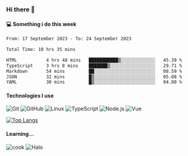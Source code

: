 ### Hi there 👋

#### 💻 Something i do this week

<!--START_SECTION:waka-->

```txt
From: 17 September 2023 - To: 24 September 2023

Total Time: 10 hrs 35 mins

HTML           4 hrs 48 mins   ███████████▒░░░░░░░░░░░░░   45.39 %
TypeScript     3 hrs 8 mins    ███████▒░░░░░░░░░░░░░░░░░   29.71 %
Markdown       54 mins         ██░░░░░░░░░░░░░░░░░░░░░░░   08.59 %
JSON           32 mins         █▒░░░░░░░░░░░░░░░░░░░░░░░   05.08 %
YAML           30 mins         █▒░░░░░░░░░░░░░░░░░░░░░░░   04.80 %
```

<!--END_SECTION:waka-->


#### Technologies I use
![Git](https://img.shields.io/badge/-Git-222222?style=flat&logo=git&logoColor=F05032)
![GitHub](https://img.shields.io/badge/-GitHub-181717?style=flat&logo=github)
![Linux](https://img.shields.io/badge/-Linux-222222?style=flat&logo=linux&logoColor=FCC624)
![TypeScript](https://img.shields.io/badge/-TypeScript-000000?style=flat&logo=typescript)
![Node.js](https://img.shields.io/badge/-Node.js-222222?style=flat&logo=node.js&logoColor=339933)
![Vue](https://img.shields.io/badge/-Vue-222222?style=flat&logo=Vue.js&logoColor=4FC08D)

[![Top Langs](https://github-readme-stats.vercel.app/api/top-langs/?username=GodlessLiu&layout=compact)](https://github.com/anuraghazra/github-readme-stats)
#### Learning...
![cook](https://img.shields.io/badge/cook-v0.0.0-yellow.svg)
![Halo](https://img.shields.io/badge/Halo-v2.9.0-blue.svg)
